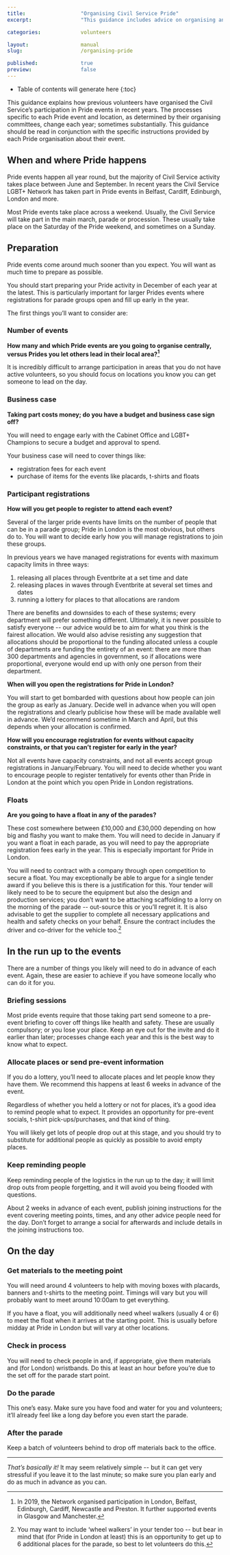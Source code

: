 ```yaml
---
title:  				"Organising Civil Service Pride"
excerpt:	  			"This guidance includes advice on organising annual pride participation for the Civil Service"

categories: 			volunteers

layout: 				manual
slug:					/organising-pride

published:				true
preview:				false
---
```


<!-- Include the following to generate a Table of Contents -->
* Table of contents will generate here
{:toc}
<!-- Don't touch the Table of Contents above -->

<!-- Include this line to process the Markdown and format the content properly -->
<div id="page-content" markdown="1">
<!-- Don't remove the line of code above -->


This guidance explains how previous volunteers have organised the Civil Service’s participation in Pride events in recent years. The processes specific to each Pride event and location, as determined by their organising committees, change each year; sometimes substantially. This guidance should be read in conjunction with the specific instructions provided by each Pride organisation about their event.


## When and where Pride happens

Pride events happen all year round, but the majority of Civil Service activity takes place between June and September. In recent years the Civil Service LGBT+ Network has taken part in Pride events in Belfast, Cardiff, Edinburgh, London and more. 

Most Pride events take place across a weekend. Usually, the Civil Service will take part in the main march, parade or procession. These usually take place on the Saturday of the Pride weekend, and sometimes on a Sunday.

## Preparation

Pride events come around much sooner than you expect. You will want as much time to prepare as possible. 

You should start preparing your Pride activity in December of each year at the latest. This is particularly important for larger Prides events where registrations for parade groups open and fill up early in the year.

The first things you’ll want to consider are:

### Number of events

**How many and which Pride events are you going to organise centrally, versus Prides you let others lead in their local area?[^1]**

It is incredibly difficult to arrange participation in areas that you do not have active volunteers, so you should focus on locations you know you can get someone to lead on the day.

### Business case

**Taking part costs money; do you have a budget and business case sign off?** 

You will need to engage early with the Cabinet Office and LGBT+ Champions to secure a budget and approval to spend. 

Your business case will need to cover things like:

- registration fees for each event
- purchase of items for the events like placards, t-shirts and floats

### Participant registrations

**How will you get people to register to attend each event?**

Several of the larger pride events have limits on the number of people that can be in a parade group; Pride in London is the most obvious, but others do to. You will want to decide early how you will manage registrations to join these groups.

In previous years we have managed registrations for events with maximum capacity limits in three ways:

1. releasing all places through Eventbrite at a set time and date
2. releasing places in waves through Eventbrite at several set times and dates
3. running a lottery for places to that allocations are random

There are benefits and downsides to each of these systems; every department will prefer something different. Ultimately, it is never possible to satisfy everyone -- our advice would be to aim for what you think is the fairest allocation. We would also advise resisting any suggestion that allocations should be proportional to the funding allocated unless a couple of departments are funding the entirety of an event: there are more than 300 departments and agencies in government, so if allocations were proportional, everyone would end up with only one person from their department.

**When will you open the registrations for Pride in London?**

You will start to get bombarded with questions about how people can join the group as early as January. Decide well in advance when you will open the registrations and clearly publicise how these will be made available well in advance. We’d recommend sometime in March and April, but this depends when your allocation is confirmed.

**How will you encourage registration for events without capacity constraints, or that you can’t register for early in the year?**

Not all events have capacity constraints, and not all events accept group registrations in January/February. You will need to decide whether you want to encourage people to register tentatively for events other than Pride in London at the point which you open Pride in London registrations.

### Floats

**Are you going to have a float in any of the parades?**

These cost somewhere between £10,000 and £30,000 depending on how big and flashy you want to make them. You will need to decide in January if you want a float in each parade, as you will need to pay the appropriate registration fees early in the year. This is especially important for Pride in London.

You will need to contract with a company through open competition to secure a float. You may exceptionally be able to argue for a single tender award if you believe this is there is a justification for this. Your tender will likely need to be to secure the equipment but also the design and production services; you don’t want to be attaching scaffolding to a lorry on the morning of the parade -- out-source this or you’ll regret it. It is also advisable to get the supplier to complete all necessary applications and health and safety checks on your behalf. Ensure the contract includes the driver and co-driver for the vehicle too.[^2]

## In the run up to the events

There are a number of things you likely will need to do in advance of each event. Again, these are easier to achieve if you have someone locally who can do it for you.

### Briefing sessions

Most pride events require that those taking part send someone to a pre-event briefing to cover off things like health and safety. These are usually compulsory; or you lose your place. Keep an eye out for the invite and do it earlier than later; processes change each year and this is the best way to know what to expect.

### Allocate places or send pre-event information

If you do a lottery, you’ll need to allocate places and let people know they have them. We recommend this happens at least 6 weeks in advance of the event. 

Regardless of whether you held a lottery or not for places, it’s a good idea to remind people what to expect. It provides an opportunity for pre-event socials, t-shirt pick-ups/purchases, and that kind of thing. 

You will likely get lots of people drop out at this stage, and you should try to substitute for additional people as quickly as possible to avoid empty places.

### Keep reminding people

Keep reminding people of the logistics in the run up to the day; it will limit drop outs from people forgetting, and it will avoid you being flooded with questions.

About 2 weeks in advance of each event, publish joining instructions for the event covering meeting points, times, and any other advice people need for the day. Don’t forget to arrange a social for afterwards and include details in the joining instructions too.

## On the day

### Get materials to the meeting point

You will need around 4 volunteers to help with moving boxes with placards, banners and t-shirts to the meeting point. Timings will vary but you will probably want to meet around 10:00am to get everything.

If you have a float, you will additionally need wheel walkers (usually 4 or 6) to meet the float when it arrives at the starting point. This is usually before midday at Pride in London but will vary at other locations.

### Check in process

You will need to check people in and, if appropriate, give them materials and (for London) wristbands. Do this at least an hour before you’re due to the set off for the parade start point. 

### Do the parade

This one’s easy. Make sure you have food and water for you and volunteers; it’ll already feel like a long day before you even start the parade.

### After the parade

Keep a batch of volunteers behind to drop off materials back to the office.

---
 
*That’s basically it!* It may seem relatively simple -- but it can get very stressful if you leave it to the last minute; so make sure you plan early and do as much in advance as you can.

[^1]: In 2019, the Network organised participation in London, Belfast, Edinburgh, Cardiff, Newcastle and Preston. It further supported events in Glasgow and Manchester.

[^2]: You may want to include ‘wheel walkers’ in your tender too -- but bear in mind that (for Pride in London at least) this is an opportunity to get up to 6 additional places for the parade, so best to let volunteers do this. 




<!-- Include this line to process the Markdown and format the content properly -->
</div>
<!-- Don't remove the line of code above -->